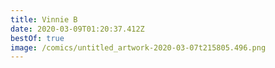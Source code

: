 ```yaml
---
title: Vinnie B
date: 2020-03-09T01:20:37.412Z
bestOf: true
image: /comics/untitled_artwork-2020-03-07t215805.496.png
---
```

